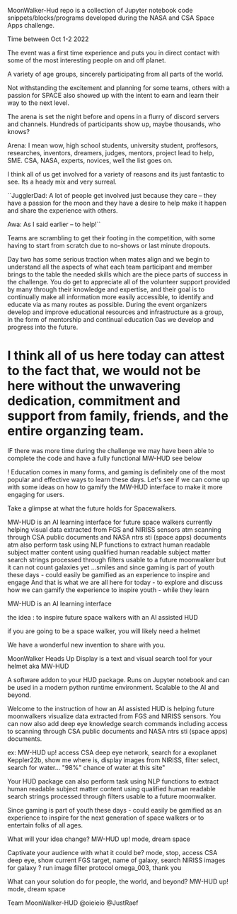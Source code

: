 MoonWalker-Hud repo is a collection of Jupyter notebook code snippets/blocks/programs developed during the NASA and CSA Space Apps challenge. 

Time between Oct 1-2 2022

The event was a first time experience and puts you in direct contact with some of the most interesting people on and off planet.

A variety of age groups, sincerely participating from all parts of the world.

Not withstanding the excitement and planning for some teams, others with a passion for SPACE also showed up with the intent to earn and learn their way to the next level.

The arena is set the night before and opens in a flurry of discord servers and channels. Hundreds of participants show up, maybe thousands, who knows? 

Arena: I mean wow, high school students, university student, proffesors, researches, inventors, dreamers, judges, mentors, project lead to help, SME. CSA, NASA, experts, novices, well the list goes on. 

I think all of us get involved for a variety of reasons and its just fantastic to see. Its a heady mix and very surreal.

``JugglerDad: A lot of people get involved just because they care – they have a passion for the moon and they have a desire to help make it happen and share the experience with others.

Awa: As I said earlier – to help!``

Teams are scrambling to get their footing in the competition, with some having to start from scratch due to no-shows or last minute dropouts. 

Day two has some serious traction when mates align and we begin to understand all the aspects of what each team participant and member brings to the table the needed skills which are the piece parts of success in the challenge. You do get to appreciate all of the volunteer support provided by many through their knowledge and expertise, and their goal is to continually make all information more easily accessible, to identify and educate via as many routes as possible. During the event organizers develop and improve educational resources and infrastructure as a group, in the form of mentorship and continual education 0as we develop and progress into the future.

I think all of us here today can attest to the fact that, we would not be here without the unwavering dedication, commitment and support from family, friends, and the entire organzing team.
====
IF there was more time during the challenge we may have been able to complete the code and have a fully functional MW-HUD see below

! Education comes in many forms, and gaming is definitely one of the most popular and effective ways to learn these days. Let's see if we can come up with some ideas on how to gamify the MW-HUD interface to make it more engaging for users.

Take a glimpse at what the future holds for Spacewalkers.

MW-HUD is an AI learning interface
for future space walkers
currently helping visual data extracted from FGS and NIRISS sensors 
atm scanning through CSA public documents and NASA ntrs sti (space apps) documents
atm also perform task using NLP functions to extract human readable subject matter content 
using qualified human readable subject matter search strings processed through filters usable to a future moonwalker
but it can not count galaxies yet ...smiles
and since gaming is part of youth these days - could easily be gamified as an experience to inspire and engage
And that is what we are all here for today - to explore and discuss how we can gamify the experience to inspire youth - while they learn

MW-HUD is an AI learning interface

the idea : to inspire future space walkers with an AI assisted HUD

if you are going to be a space walker, you will likely need a helmet

We have a wonderful new invention to share with you.

MoonWalker Heads Up Display is a text and visual search tool for your helmet aka MW-HUD

A software addon to your HUD package. Runs on Jupyter notebook and can be used in a modern python runtime environment. Scalable to the AI and beyond.

Welcome to the instruction of how an AI assisted HUD is helping future moonwalkers visualize data extracted from FGS and NIRISS sensors. You can now also add deep eye knowledge search commands including access to scanning through CSA public documents and NASA ntrs sti (space apps) documents.

ex: MW-HUD up! access CSA deep eye network, search for a exoplanet Keppler22b, show me where is, display images from NIRISS, filter select, search for water... "98%" chance of water at this site"

Your HUD package can also perform task using NLP functions to extract human readable subject matter content using qualified human readable search strings processed through filters usable to a future moonwalker.

Since gaming is part of youth these days - could easily be gamified as an experience to inspire for the next generation of space walkers or to entertain folks of all ages.

What will your idea change? MW-HUD up! mode, dream space

Captivate your audience with what it could be? mode, stop, access CSA deep eye, show current FGS target, name of galaxy, search NIRISS images for galaxy ? run image filter protocol omega_003, thank you

What can your solution do for people, the world, and beyond? MW-HUD up! mode, dream space

Team MoonWalker-HUD @oieieio @JustRaef

